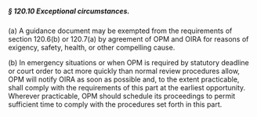 ##### § 120.10 Exceptional circumstances. #####

(a) A guidance document may be exempted from the requirements of section 120.6(b) or 120.7(a) by agreement of OPM and OIRA for reasons of exigency, safety, health, or other compelling cause.

(b) In emergency situations or when OPM is required by statutory deadline or court order to act more quickly than normal review procedures allow, OPM will notify OIRA as soon as possible and, to the extent practicable, shall comply with the requirements of this part at the earliest opportunity. Wherever practicable, OPM should schedule its proceedings to permit sufficient time to comply with the procedures set forth in this part.